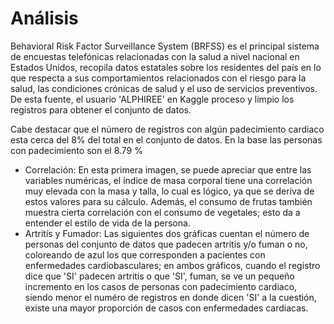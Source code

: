 
# Análisis

<p>Behavioral Risk Factor Surveillance System (BRFSS) es el principal sistema de encuestas telefónicas relacionadas con la salud a nivel nacional en Estados Unidos, recopila datos estatales sobre los residentes del país en lo que respecta a sus comportamientos relacionados con el riesgo para la salud, las condiciones crónicas de salud y el uso de servicios preventivos. De esta fuente, el usuario 'ALPHIREE' en Kaggle proceso y limpio los registros para obtener el conjunto de datos.</p>

<p>Cabe destacar que el número de registros con algún padecimiento cardiaco esta cerca del 8% del total en el conjunto de datos.
En la base las personas con padecimiento son el 8.79 %</p>


- Correlación: En esta primera imagen, se puede apreciar que entre las variables numéricas, el índice de masa corporal tiene una correlación muy elevada con la masa y talla, lo cual es lógico, ya que se deriva de estos valores para su cálculo. Además, el consumo de frutas también muestra cierta correlación con el consumo de vegetales; esto da a entender el estilo de vida de la persona.
- Artritís y Fumador: Las siguientes dos gráficas cuentan el número de personas del conjunto de datos que padecen artritis y/o fuman o no, coloreando de azul los que corresponden a pacientes con enfermedades cardiobasculares; en ambos gráficos, cuando el registro dice que 'SI' padecen artritis o que 'SI', fuman, se ve un pequeño incremento en los casos de personas con padecimiento cardiaco, siendo menor el numéro de registros en donde dicen 'SI' a la cuestión, existe una mayor proporción de casos con enfermedades cardiacas.</p>
